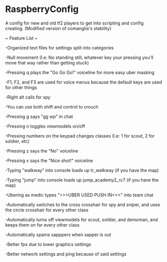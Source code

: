 # RaspberryConfig
A config for new and old tf2 players to get into scripting and config creating.
(Modified version of comanglia's stability)

~ Feature List ~

  -Organized text files for settings split into categories
  
  -Null movement (I.e: No standing still, whatever key your pressing you'll move that way rather than getting stuck)
  
  -Pressing q plays the "Go Go Go!" voiceline for more easy uber masking
  
  -F1, F2, and F3 are used for voice menus because the default keys are used for other things
  
  -Right alt calls for spy
  
  -You can use both shift and control to crouch
  
  -Pressing g says "gg wp" in chat
  
  -Pressing n toggles viewmodels on/off
  
  -Pressing numbers on the keypad changes classes (I.e: 1 for scout, 2 for soldier, etc)
  
  -Pressing z says the "No" voiceline
  
  -Pressing x says the "Nice shot!" voiceline
  
  -Typing "walkway" into console loads up tr_walkway (if you have the map)
  
  -Typing "jump" into console loads up jump_academy2_rc7 (if you have the map)
  
  -Ubering as medic types ">>>UBER USED PUSH IN<<<" into team chat
  
  -Automatically switches to the cross crosshair for spy and sniper, and uses the circle crosshair for every other class
  
  -Automatically turns off viewmodels for scout, soldier, and demoman, and keeps them on for every other class
  
  -Automatically spams sapppers when sapper is out
  
  -Better fps due to lower graphics settings
  
  -Better network settings and ping because of said settings
